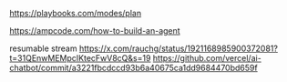 https://playbooks.com/modes/plan

https://ampcode.com/how-to-build-an-agent

resumable stream
https://x.com/rauchg/status/1921168985900372081?t=31QEnwMEMpcIKtecFwV8cQ&s=19
https://github.com/vercel/ai-chatbot/commit/a3221fbcdccd93b6a40675ca1dd9684470bd659f

